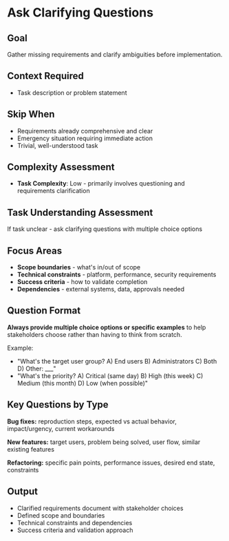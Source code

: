 # Ask Clarifying Questions

## Goal
Gather missing requirements and clarify ambiguities before implementation.

## Context Required
- Task description or problem statement

## Skip When
- Requirements already comprehensive and clear
- Emergency situation requiring immediate action
- Trivial, well-understood task

## Complexity Assessment
- **Task Complexity**: Low - primarily involves questioning and requirements clarification

## Task Understanding Assessment
If task unclear - ask clarifying questions with multiple choice options

## Focus Areas
- **Scope boundaries** - what's in/out of scope
- **Technical constraints** - platform, performance, security requirements  
- **Success criteria** - how to validate completion
- **Dependencies** - external systems, data, approvals needed

## Question Format
**Always provide multiple choice options or specific examples** to help stakeholders choose rather than having to think from scratch.

Example:
- "What's the target user group? A) End users B) Administrators C) Both D) Other: ___"
- "What's the priority? A) Critical (same day) B) High (this week) C) Medium (this month) D) Low (when possible)"

## Key Questions by Type

**Bug fixes:** reproduction steps, expected vs actual behavior, impact/urgency, current workarounds

**New features:** target users, problem being solved, user flow, similar existing features  

**Refactoring:** specific pain points, performance issues, desired end state, constraints

## Output
- Clarified requirements document with stakeholder choices
- Defined scope and boundaries
- Technical constraints and dependencies
- Success criteria and validation approach 